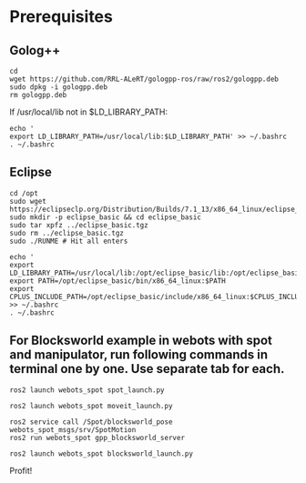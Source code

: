 # Prerequisites
## Golog++
```
cd
wget https://github.com/RRL-ALeRT/gologpp-ros/raw/ros2/gologpp.deb
sudo dpkg -i gologpp.deb
rm gologpp.deb
```
If /usr/local/lib not in $LD_LIBRARY_PATH:
```
echo '
export LD_LIBRARY_PATH=/usr/local/lib:$LD_LIBRARY_PATH' >> ~/.bashrc
. ~/.bashrc
```
## Eclipse
```
cd /opt
sudo wget https://eclipseclp.org/Distribution/Builds/7.1_13/x86_64_linux/eclipse_basic.tgz
sudo mkdir -p eclipse_basic && cd eclipse_basic
sudo tar xpfz ../eclipse_basic.tgz
sudo rm ../eclipse_basic.tgz
sudo ./RUNME # Hit all enters
```
```
echo '
export LD_LIBRARY_PATH=/usr/local/lib:/opt/eclipse_basic/lib:/opt/eclipse_basic/lib/x86_64_linux:$LD_LIBRARY_PATH
export PATH=/opt/eclipse_basic/bin/x86_64_linux:$PATH
export CPLUS_INCLUDE_PATH=/opt/eclipse_basic/include/x86_64_linux:$CPLUS_INCLUDE_PATH' >> ~/.bashrc
. ~/.bashrc
```

## For Blocksworld example in webots with spot and manipulator, run following commands in terminal one by one. Use separate tab for each.
```
ros2 launch webots_spot spot_launch.py
```
```
ros2 launch webots_spot moveit_launch.py
```
```
ros2 service call /Spot/blocksworld_pose webots_spot_msgs/srv/SpotMotion
ros2 run webots_spot gpp_blocksworld_server
```
```
ros2 launch webots_spot blocksworld_launch.py
```
Profit!
